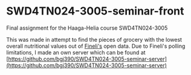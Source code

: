 # SWD4TN024-3005-seminar-front
Final assignment for the Haaga-Helia course SWD4TN024-3005

This was made in attempt to find the pieces of grocery with the 
lowest overall nutritional values out of [Fineli's](https://fineli.fi/fineli/fi/ohje/19) open data.
Due to Fineli's polling limitations, I made an own server which can be found at 
[https://github.com/bgj390/SWD4TN024-3005-seminar-server](https://github.com/bgj390/SWD4TN024-3005-seminar-server)
